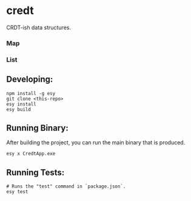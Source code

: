 # credt
CRDT-ish data structures.

### Map


### List



## Developing:

```
npm install -g esy
git clone <this-repo>
esy install
esy build
```

## Running Binary:

After building the project, you can run the main binary that is produced.

```
esy x CredtApp.exe
```

## Running Tests:

```
# Runs the "test" command in `package.json`.
esy test
```
